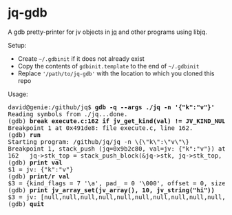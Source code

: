 # jq-gdb
A gdb pretty-printer for jv objects in [jq](https://github.com/stedolan/jq) and other programs using libjq.

Setup:
- Create `~/.gdbinit` if it does not already exist
- Copy the contents of `gdbinit.template` to the end of `~/.gdbinit`
- Replace `'/path/to/jq-gdb'` with the location to which you cloned this repo

Usage:

<pre>
david@genie:/github/jq$ <b>gdb -q --args ./jq -n '{"k":"v"}'</b>
Reading symbols from ./jq...done.
(gdb) <b>break execute.c:162 if jv_get_kind(val) != JV_KIND_NULL</b>
Breakpoint 1 at 0x491de8: file execute.c, line 162.
(gdb) <b>run</b>
Starting program: /github/jq/jq -n \{\"k\":\"v\"\}
Breakpoint 1, stack_push (jq=0x9b2c80, val=jv: {"k":"v"}) at execute.c:162
162	  jq->stk_top = stack_push_block(&jq->stk, jq->stk_top, sizeof(jv));
(gdb) <b>print val</b>
$1 = jv: {"k":"v"}
(gdb) <b>print/r val</b>
$3 = {kind_flags = 7 '\a', pad_ = 0 '\000', offset = 0, size = 8, u = {ptr = 0x9b4a90, number = 5.0281890807548674e-317}}
(gdb) <b>print jv_array_set(jv_array(), 10, jv_string("hi"))</b>
$3 = jv: [null,null,null,null,null,null,null,null,null,null,"hi"]
(gdb) <b>quit</b>
</pre>
